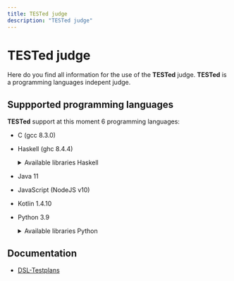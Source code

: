 ```yaml
---
title: TESTed judge
description: "TESTed judge"
---
```


# TESTed judge

Here do you find all information for the use of the **TESTed** judge.
**TESTed** is a programming languages indepent judge.

## Suppported programming languages

**TESTed** support at this moment 6 programming languages:

* C (gcc 8.3.0)
* Haskell (ghc 8.4.4)

  <details>
    <summary>Available libraries Haskell</summary>
    
    | Library     |  Version  |
    | ----------- | --------- |
    | **aeson**   |  1.5.4.1  |

  </details>

* Java 11
* JavaScript (NodeJS v10)
* Kotlin 1.4.10
* Python 3.9

  <details>
    <summary>Available libraries Python</summary>
    
    | Library            |  Version  |
    | ------------------ | --------- |
    | **jsonschema**     | 3.2.0     |
    | **psutil**         | 5.7.0     |
    | **mako**           | 1.1.2     |
    | **pydantic**       | 1.7.3     |
    | **toml**           | 0.10.1    |
    | **typing_inspect** | 0.6.0     | 
    | **pylint**         | 2.6.0     |
    | **esprima**        | 4.0.1     |
    | **lark**           | 0.10.1    |
    | **pyyaml**         | 5.3.1     |
    | **Pygments**       | 2.7.4     |
    | **python-i18n**    | 0.3.9     |

  </details>

## Documentation

* [DSL-Testplans](dsl)
